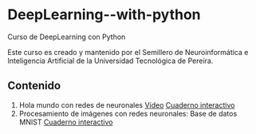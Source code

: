 # DeepLearning--with-python
Curso de DeepLearning con Python 


Este curso es creado y mantenido por el Semillero de Neuroinformática e Inteligencia Artificial de la Universidad Tecnológica de Pereira.
## Contenido
1.    Hola mundo con redes de neuronales [Vídeo](https://youtu.be/CxG7yCMws2k) [Cuaderno interactivo](https://github.com/Semillero-de-Neuroinformatica-IA/DeepLearning--with-python/blob/main/Hello_World_NN.ipynb)
2.    Procesamiento de imágenes con redes neuronales: Base de datos MNIST [Cuaderno interactivo](https://github.com/Semillero-de-Neuroinformatica-IA/DeepLearning--with-python/blob/main/Mnist.ipynb)
